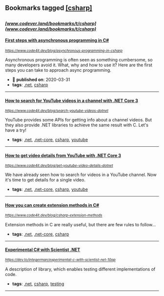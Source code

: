 ## Bookmarks tagged [[csharp]](https://www.codever.land/search?q=[csharp])

_<sup><sup>[www.codever.land/bookmarks/t/csharp](www.codever.land/bookmarks/t/csharp)</sup></sup>_
---
#### [First steps with asynchronous programming in C#](https://www.code4it.dev/blog/asynchronous-programming-in-csharp)
_<sup>https://www.code4it.dev/blog/asynchronous-programming-in-csharp</sup>_

Asynchronous programming is often seen as something cumbersome, so many developers avoid it. What, why and how to use it? Here are the first steps you can take to approach async programming.
* :calendar: **published on**: 2020-03-31
* **tags**: [.net](../tagged/.net.md), [csharp](../tagged/csharp.md)
---
#### [How to search for YouTube videos in a channel with .NET Core 3](https://www.code4it.dev/blog/search-youtube-videos-dotnet)
_<sup>https://www.code4it.dev/blog/search-youtube-videos-dotnet</sup>_

YouTube provides some APIs for getting info about a channel videos. But they also provide .NET libraries to achieve the same result with C. Let's have a try!
* **tags**: [.net](../tagged/.net.md), [.net-core](../tagged/.net-core.md), [csharp](../tagged/csharp.md), [youtube](../tagged/youtube.md)
---
#### [How to get video details from YouTube with .NET Core 3](https://www.code4it.dev/blog/get-youtube-video-details-dotnet)
_<sup>https://www.code4it.dev/blog/get-youtube-video-details-dotnet</sup>_

We have already seen how to search for videos in a YouTube channel. Now it's time to get details for a single video.
* **tags**: [.net](../tagged/.net.md), [.net-core](../tagged/.net-core.md), [csharp](../tagged/csharp.md), [youtube](../tagged/youtube.md)
---
#### [How you can create extension methods in C#](https://www.code4it.dev/blog/csharp-extension-methods)
_<sup>https://www.code4it.dev/blog/csharp-extension-methods</sup>_

Extension methods in C are really useful, but there are few rules to follow...
* **tags**: [.net](../tagged/.net.md), [.net-core](../tagged/.net-core.md), [csharp](../tagged/csharp.md)
---
#### [Experimental C# with Scientist .NET](https://dev.to/integerman/experimental-c-with-scientist-net-10ap)
_<sup>https://dev.to/integerman/experimental-c-with-scientist-net-10ap</sup>_

A description of library, which enables testing different implementations of code.
* **tags**: [.net](../tagged/.net.md), [csharp](../tagged/csharp.md), [testing](../tagged/testing.md)
---
